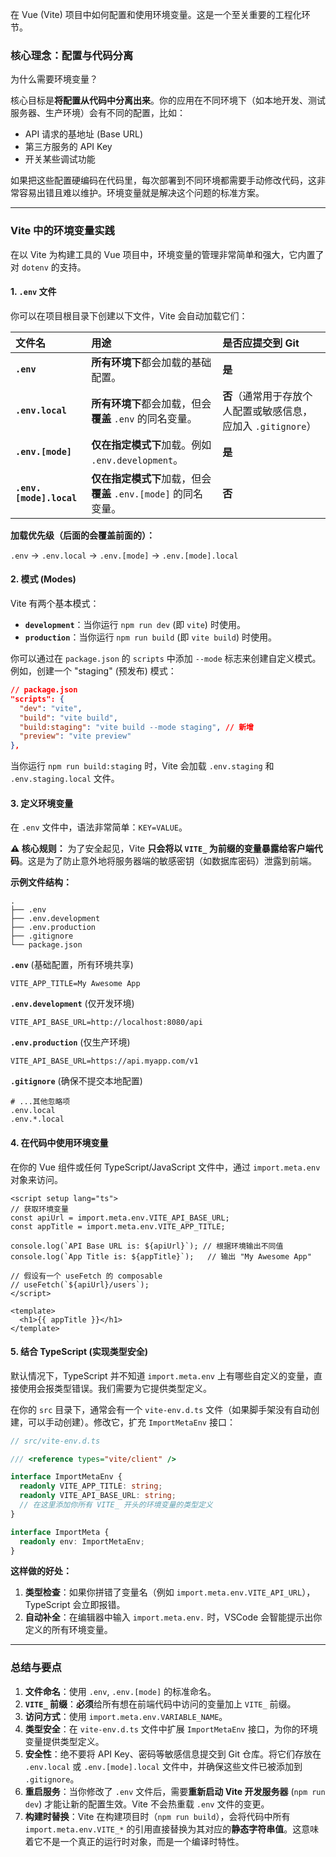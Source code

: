 在 Vue (Vite) 项目中如何配置和使用环境变量。这是一个至关重要的工程化环节。

### 核心理念：配置与代码分离

为什么需要环境变量？

核心目标是**将配置从代码中分离出来**。你的应用在不同环境下（如本地开发、测试服务器、生产环境）会有不同的配置，比如：

*   API 请求的基地址 (Base URL)
*   第三方服务的 API Key
*   开关某些调试功能

如果把这些配置硬编码在代码里，每次部署到不同环境都需要手动修改代码，这非常容易出错且难以维护。环境变量就是解决这个问题的标准方案。

---

### Vite 中的环境变量实践

在以 Vite 为构建工具的 Vue 项目中，环境变量的管理非常简单和强大，它内置了对 `dotenv` 的支持。

#### 1. `.env` 文件

你可以在项目根目录下创建以下文件，Vite 会自动加载它们：

| 文件名 | 用途 | 是否应提交到 Git |
| :--- | :--- | :--- |
| **`.env`** | **所有环境下**都会加载的基础配置。 | **是** |
| **`.env.local`** | **所有环境下**都会加载，但会**覆盖** `.env` 的同名变量。 | **否**（通常用于存放个人配置或敏感信息，应加入 `.gitignore`） |
| **`.env.[mode]`** | **仅在指定模式下**加载。例如 `.env.development`。 | **是** |
| **`.env.[mode].local`**| **仅在指定模式下**加载，但会**覆盖** `.env.[mode]` 的同名变量。 | **否** |

**加载优先级（后面的会覆盖前面的）：**

` .env ` -> ` .env.local ` -> ` .env.[mode] ` -> ` .env.[mode].local `

#### 2. 模式 (Modes)

Vite 有两个基本模式：

*   **`development`**：当你运行 `npm run dev` (即 `vite`) 时使用。
*   **`production`**：当你运行 `npm run build` (即 `vite build`) 时使用。

你可以通过在 `package.json` 的 `scripts` 中添加 `--mode` 标志来创建自定义模式。例如，创建一个 "staging" (预发布) 模式：

```json
// package.json
"scripts": {
  "dev": "vite",
  "build": "vite build",
  "build:staging": "vite build --mode staging", // 新增
  "preview": "vite preview"
},
```
当你运行 `npm run build:staging` 时，Vite 会加载 `.env.staging` 和 `.env.staging.local` 文件。

#### 3. 定义环境变量

在 `.env` 文件中，语法非常简单：`KEY=VALUE`。

**⚠️ 核心规则：** 为了安全起见，Vite **只会将以 `VITE_` 为前缀的变量暴露给客户端代码**。这是为了防止意外地将服务器端的敏感密钥（如数据库密码）泄露到前端。

**示例文件结构：**

```
.
├── .env
├── .env.development
├── .env.production
├── .gitignore
└── package.json
```

**`.env`** (基础配置，所有环境共享)
```
VITE_APP_TITLE=My Awesome App
```

**`.env.development`** (仅开发环境)
```
VITE_API_BASE_URL=http://localhost:8080/api
```

**`.env.production`** (仅生产环境)
```
VITE_API_BASE_URL=https://api.myapp.com/v1
```

**`.gitignore`** (确保不提交本地配置)
```
# ...其他忽略项
.env.local
.env.*.local
```

#### 4. 在代码中使用环境变量

在你的 Vue 组件或任何 TypeScript/JavaScript 文件中，通过 `import.meta.env` 对象来访问。

```vue
<script setup lang="ts">
// 获取环境变量
const apiUrl = import.meta.env.VITE_API_BASE_URL;
const appTitle = import.meta.env.VITE_APP_TITLE;

console.log(`API Base URL is: ${apiUrl}`); // 根据环境输出不同值
console.log(`App Title is: ${appTitle}`);   // 输出 "My Awesome App"

// 假设有一个 useFetch 的 composable
// useFetch(`${apiUrl}/users`);
</script>

<template>
  <h1>{{ appTitle }}</h1>
</template>
```

#### 5. 结合 TypeScript (实现类型安全)

默认情况下，TypeScript 并不知道 `import.meta.env` 上有哪些自定义的变量，直接使用会报类型错误。我们需要为它提供类型定义。

在你的 `src` 目录下，通常会有一个 `vite-env.d.ts` 文件（如果脚手架没有自动创建，可以手动创建）。修改它，扩充 `ImportMetaEnv` 接口：

```typescript
// src/vite-env.d.ts

/// <reference types="vite/client" />

interface ImportMetaEnv {
  readonly VITE_APP_TITLE: string;
  readonly VITE_API_BASE_URL: string;
  // 在这里添加你所有 VITE_ 开头的环境变量的类型定义
}

interface ImportMeta {
  readonly env: ImportMetaEnv;
}
```

**这样做的好处：**

1.  **类型检查**：如果你拼错了变量名（例如 `import.meta.env.VITE_API_URL`），TypeScript 会立即报错。
2.  **自动补全**：在编辑器中输入 `import.meta.env.` 时，VSCode 会智能提示出你定义的所有环境变量。

---

### 总结与要点

1.  **文件命名**：使用 `.env`, `.env.[mode]` 的标准命名。
2.  **`VITE_` 前缀**：**必须**给所有想在前端代码中访问的变量加上 `VITE_` 前缀。
3.  **访问方式**：使用 `import.meta.env.VARIABLE_NAME`。
4.  **类型安全**：在 `vite-env.d.ts` 文件中扩展 `ImportMetaEnv` 接口，为你的环境变量提供类型定义。
5.  **安全性**：绝不要将 API Key、密码等敏感信息提交到 Git 仓库。将它们存放在 `.env.local` 或 `.env.[mode].local` 文件中，并确保这些文件已被添加到 `.gitignore`。
6.  **重启服务**：当你修改了 `.env` 文件后，需要**重新启动 Vite 开发服务器** (`npm run dev`) 才能让新的配置生效。Vite 不会热重载 `.env` 文件的变更。
7.  **构建时替换**：Vite 在构建项目时（`npm run build`），会将代码中所有 `import.meta.env.VITE_*` 的引用直接替换为其对应的**静态字符串值**。这意味着它不是一个真正的运行时对象，而是一个编译时特性。